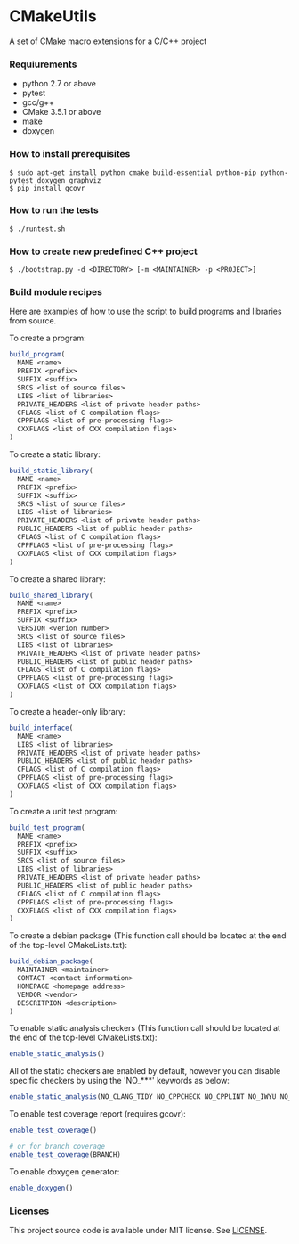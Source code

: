 # CMakeUtils

A set of CMake macro extensions for a C/C++ project

### Requiurements

- python 2.7 or above
- pytest
- gcc/g++
- CMake 3.5.1 or above
- make
- doxygen

### How to install prerequisites

    $ sudo apt-get install python cmake build-essential python-pip python-pytest doxygen graphviz
    $ pip install gcovr

### How to run the tests

    $ ./runtest.sh

### How to create new predefined C++ project

    $ ./bootstrap.py -d <DIRECTORY> [-m <MAINTAINER> -p <PROJECT>]


### Build module recipes

Here are examples of how to use the script to build programs and libraries from source.

To create a program:
```cmake
build_program(
  NAME <name>
  PREFIX <prefix>
  SUFFIX <suffix>
  SRCS <list of source files>
  LIBS <list of libraries>
  PRIVATE_HEADERS <list of private header paths>
  CFLAGS <list of C compilation flags>
  CPPFLAGS <list of pre-processing flags>
  CXXFLAGS <list of CXX compilation flags>
)
```

To create a static library:
```cmake
build_static_library(
  NAME <name>
  PREFIX <prefix>
  SUFFIX <suffix>
  SRCS <list of source files>
  LIBS <list of libraries>
  PRIVATE_HEADERS <list of private header paths>
  PUBLIC_HEADERS <list of public header paths>
  CFLAGS <list of C compilation flags>
  CPPFLAGS <list of pre-processing flags>
  CXXFLAGS <list of CXX compilation flags>
)
```

To create a shared library:
```cmake
build_shared_library(
  NAME <name>
  PREFIX <prefix>
  SUFFIX <suffix>
  VERSION <verion number>
  SRCS <list of source files>
  LIBS <list of libraries>
  PRIVATE_HEADERS <list of private header paths>
  PUBLIC_HEADERS <list of public header paths>
  CFLAGS <list of C compilation flags>
  CPPFLAGS <list of pre-processing flags>
  CXXFLAGS <list of CXX compilation flags>
)
```

To create a header-only library:
```cmake
build_interface(
  NAME <name>
  LIBS <list of libraries>
  PRIVATE_HEADERS <list of private header paths>
  PUBLIC_HEADERS <list of public header paths>
  CFLAGS <list of C compilation flags>
  CPPFLAGS <list of pre-processing flags>
  CXXFLAGS <list of CXX compilation flags>
)
```

To create a unit test program:
```cmake
build_test_program(
  NAME <name>
  PREFIX <prefix>
  SUFFIX <suffix>
  SRCS <list of source files>
  LIBS <list of libraries>
  PRIVATE_HEADERS <list of private header paths>
  PUBLIC_HEADERS <list of public header paths>
  CFLAGS <list of C compilation flags>
  CPPFLAGS <list of pre-processing flags>
  CXXFLAGS <list of CXX compilation flags>
)
```

To create a debian package (This function call should be located at the end of the top-level CMakeLists.txt):
```cmake
build_debian_package(
  MAINTAINER <maintainer>
  CONTACT <contact information>
  HOMEPAGE <homepage address>
  VENDOR <vendor>
  DESCRITPION <description>
)
```

To enable static analysis checkers (This function call should be located at the end of the top-level CMakeLists.txt):
```cmake
enable_static_analysis()
```

All of the static checkers are enabled by default, however you can disable specific checkers by using the 'NO_***' keywords as below:
```cmake
enable_static_analysis(NO_CLANG_TIDY NO_CPPCHECK NO_CPPLINT NO_IWYU NO_LWYU)
```

To enable test coverage report (requires gcovr):
```cmake
enable_test_coverage()

# or for branch coverage
enable_test_coverage(BRANCH)
```

To enable doxygen generator:
```cmake
enable_doxygen()
```

### Licenses

This project source code is available under MIT license. See [LICENSE](LICENSE).